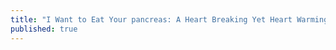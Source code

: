 ```yaml
---
title: "I Want to Eat Your pancreas: A Heart Breaking Yet Heart Warming Story"
published: true
---
```


